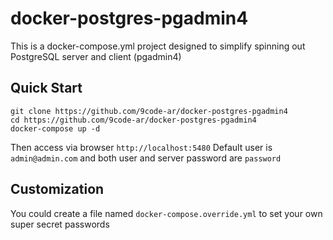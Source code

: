 # docker-postgres-pgadmin4

This is a docker-compose.yml project designed to simplify spinning out PostgreSQL server and client (pgadmin4)

## Quick Start

```
git clone https://github.com/9code-ar/docker-postgres-pgadmin4
cd https://github.com/9code-ar/docker-postgres-pgadmin4
docker-compose up -d
```

Then access via browser `http://localhost:5480` 
Default user is `admin@admin.com` and both user and server password are `password`

## Customization

You could create a file named `docker-compose.override.yml` to set your own super secret passwords